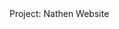 <!DOCTYPE htmil>
 <html>
   <head>
     <meta charset="utf-8">
     <tittle> Project: Nathen Website</tittle>
